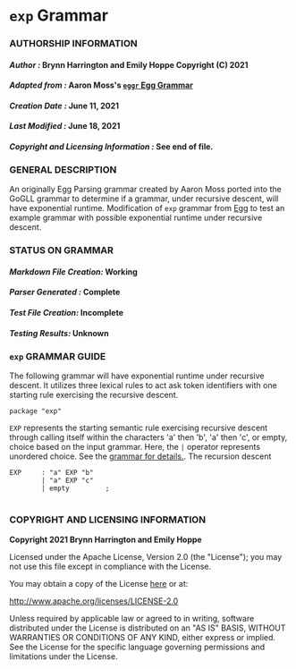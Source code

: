 # **`exp` Grammar**

### **AUTHORSHIP INFORMATION**
#### *Author :* Brynn Harrington and Emily Hoppe Copyright (C) 2021
#### *Adapted from :* Aaron Moss's [`eggr` Egg Grammar](https://github.com/bruceiv/egg/blob/deriv/grammars/exp.egg)
#### *Creation Date :* June 11, 2021 
#### *Last Modified :* June 18, 2021
#### *Copyright and Licensing Information :* See end of file.

###  **GENERAL DESCRIPTION**
An originally Egg Parsing grammar created by Aaron Moss ported into the GoGLL grammar to determine if a grammar, under recursive descent, will have exponential runtime. Modification of `exp` grammar from [Egg](https://github.com/bruceiv/egg/blob/deriv/grammars/exp.egg) to test an example grammar with possible exponential runtime under recursive descent.
### **STATUS ON GRAMMAR**
#### *Markdown File Creation:* Working
#### *Parser Generated :* Complete
#### *Test File Creation:* Incomplete
#### *Testing Results:* Unknown
### **`exp` GRAMMAR GUIDE**
The following grammar will have exponential runtime under recursive descent. It utilizes three lexical rules to act ask token identifiers with one starting rule exercising the recursive descent. 
```
package "exp"
```
`EXP` represents the starting semantic rule exercising recursive descent through calling itself within the characters 'a' then 'b', 'a' then 'c', or empty, choice based on the input grammar. Here, the `|` operator represents unordered choice. See the [grammar for details.](../../gogll.md). The recursion descent 
```
EXP     : "a" EXP "b" 
        | "a" EXP "c" 
        | empty         ;
```
#
### **COPYRIGHT AND LICENSING INFORMATION**
**Copyright 2021 Brynn Harrington and Emily Hoppe**

Licensed under the Apache License, Version 2.0 (the "License"); you may not use this file except in compliance with the License.

You may obtain a copy of the License [here](http://www.apache.org/licenses/LICENSE-2.0) or at:

http://www.apache.org/licenses/LICENSE-2.0

Unless required by applicable law or agreed to in writing, software distributed under the License is distributed on an "AS IS" BASIS, WITHOUT WARRANTIES OR CONDITIONS OF ANY KIND, either express or implied. See the License for the specific language governing permissions and limitations under the License.